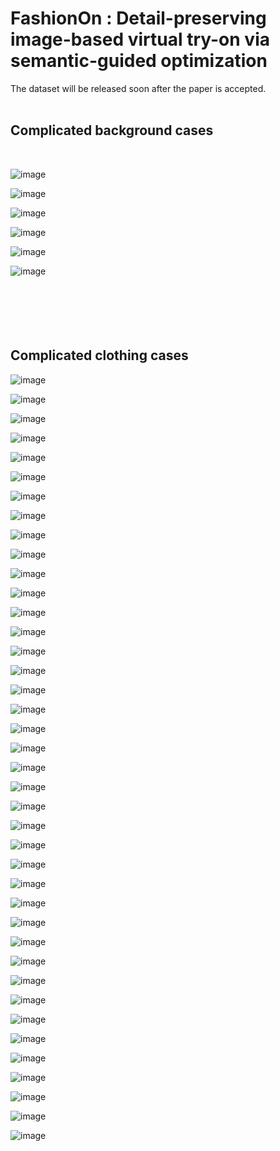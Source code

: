 # FashionOn : Detail-preserving image-based virtual try-on via semantic-guided optimization

The dataset will be released soon after the paper is accepted.  
</br>

## Complicated background cases 
</br>

![image](https://github.com/fashion-on/FashionOn.github.io/blob/master/try-on/20006.jpg)

![image](https://github.com/fashion-on/FashionOn.github.io/blob/master/try-on/20018.jpg)

![image](https://github.com/fashion-on/FashionOn.github.io/blob/master/try-on/20024.jpg)

![image](https://github.com/fashion-on/FashionOn.github.io/blob/master/try-on/20025.jpg)

![image](https://github.com/fashion-on/FashionOn.github.io/blob/master/try-on/20027.jpg)

![image](https://github.com/fashion-on/FashionOn.github.io/blob/master/try-on/20028.jpg)
</br>
</br>
</br>
</br>
</br>
</br>
## Complicated clothing cases

![image](https://github.com/fashion-on/FashionOn.github.io/blob/master/try-on/163.gif)

![image](https://github.com/fashion-on/FashionOn.github.io/blob/master/try-on/4355.gif)

![image](https://github.com/fashion-on/FashionOn.github.io/blob/master/try-on/126.gif)

![image](https://github.com/fashion-on/FashionOn.github.io/blob/master/try-on/4849.gif)

![image](https://github.com/fashion-on/FashionOn.github.io/blob/master/try-on/154.gif)

![image](https://github.com/fashion-on/FashionOn.github.io/blob/master/try-on/6675.gif)

![image](https://github.com/fashion-on/FashionOn.github.io/blob/master/try-on/174.gif)

![image](https://github.com/fashion-on/FashionOn.github.io/blob/master/try-on/5293.gif)

![image](https://github.com/fashion-on/FashionOn.github.io/blob/master/try-on/55.gif)

![image](https://github.com/fashion-on/FashionOn.github.io/blob/master/try-on/4846.gif)

![image](https://github.com/fashion-on/FashionOn.github.io/blob/master/try-on/65.gif)

![image](https://github.com/fashion-on/FashionOn.github.io/blob/master/try-on/6354.gif)

![image](https://github.com/fashion-on/FashionOn.github.io/blob/master/try-on/631.gif)

![image](https://github.com/fashion-on/FashionOn.github.io/blob/master/try-on/4927.gif)

![image](https://github.com/fashion-on/FashionOn.github.io/blob/master/try-on/2297.gif)

![image](https://github.com/fashion-on/FashionOn.github.io/blob/master/try-on/5061.gif)

![image](https://github.com/fashion-on/FashionOn.github.io/blob/master/try-on/1490.gif)

![image](https://github.com/fashion-on/FashionOn.github.io/blob/master/try-on/5141.gif)

![image](https://github.com/fashion-on/FashionOn.github.io/blob/master/try-on/1856.gif)

![image](https://github.com/fashion-on/FashionOn.github.io/blob/master/try-on/4369.gif)

![image](https://github.com/fashion-on/FashionOn.github.io/blob/master/try-on/1966.gif)

![image](https://github.com/fashion-on/FashionOn.github.io/blob/master/try-on/6261.gif)

![image](https://github.com/fashion-on/FashionOn.github.io/blob/master/try-on/1525.gif)

![image](https://github.com/fashion-on/FashionOn.github.io/blob/master/try-on/4744.gif)

![image](https://github.com/fashion-on/FashionOn.github.io/blob/master/try-on/2373.gif)

![image](https://github.com/fashion-on/FashionOn.github.io/blob/master/try-on/9592.gif)

![image](https://github.com/fashion-on/FashionOn.github.io/blob/master/try-on/2413.gif)

![image](https://github.com/fashion-on/FashionOn.github.io/blob/master/try-on/7581.gif)

![image](https://github.com/fashion-on/FashionOn.github.io/blob/master/try-on/2779.gif)

![image](https://github.com/fashion-on/FashionOn.github.io/blob/master/try-on/3592.gif)

![image](https://github.com/fashion-on/FashionOn.github.io/blob/master/try-on/8156.gif)

![image](https://github.com/fashion-on/FashionOn.github.io/blob/master/try-on/8293.gif)

![image](https://github.com/fashion-on/FashionOn.github.io/blob/master/try-on/3319.gif)

![image](https://github.com/fashion-on/FashionOn.github.io/blob/master/try-on/8358.gif)

![image](https://github.com/fashion-on/FashionOn.github.io/blob/master/try-on/8455.gif)

![image](https://github.com/fashion-on/FashionOn.github.io/blob/master/try-on/2129.gif)

![image](https://github.com/fashion-on/FashionOn.github.io/blob/master/try-on/8493.gif)

![image](https://github.com/fashion-on/FashionOn.github.io/blob/master/try-on/8672.gif)

![image](https://github.com/fashion-on/FashionOn.github.io/blob/master/try-on/8681.gif)

![image](https://github.com/fashion-on/FashionOn.github.io/blob/master/try-on/10019.gif)
